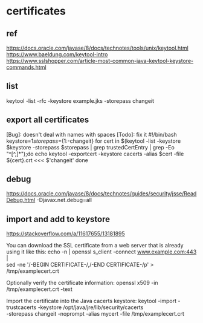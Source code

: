 # certificates

## ref
https://docs.oracle.com/javase/8/docs/technotes/tools/unix/keytool.html
https://www.baeldung.com/keytool-intro
https://www.sslshopper.com/article-most-common-java-keytool-keystore-commands.html

## list
keytool -list -rfc -keystore example.jks -storepass changeit

## export all certificates
[Bug]: doesn't deal with names with spaces
[Todo]: fix it
#!/bin/bash
keystore=$1
storepass=${1:-changeit}
for cert in $(keytool -list -keystore $keystore -storepass $storepass | grep trustedCertEntry | grep -Eo "^[^,]*");do
    echo keytool -exportcert -keystore cacerts -alias $cert -file ${cert}.crt <<< $'changeit'
done

## debug
https://docs.oracle.com/javase/8/docs/technotes/guides/security/jsse/ReadDebug.html
-Djavax.net.debug=all

## import and add to keystore
https://stackoverflow.com/a/11617655/13181895

You can download the SSL certificate from a web server that is already using it like this:
echo -n | openssl s_client -connect www.example.com:443 | \
   sed -ne '/-BEGIN CERTIFICATE-/,/-END CERTIFICATE-/p' > /tmp/examplecert.crt

Optionally verify the certificate information:
openssl x509 -in /tmp/examplecert.crt -text

Import the certificate into the Java cacerts keystore:
keytool -import -trustcacerts -keystore /opt/java/jre/lib/security/cacerts \
   -storepass changeit -noprompt -alias mycert -file /tmp/examplecert.crt
